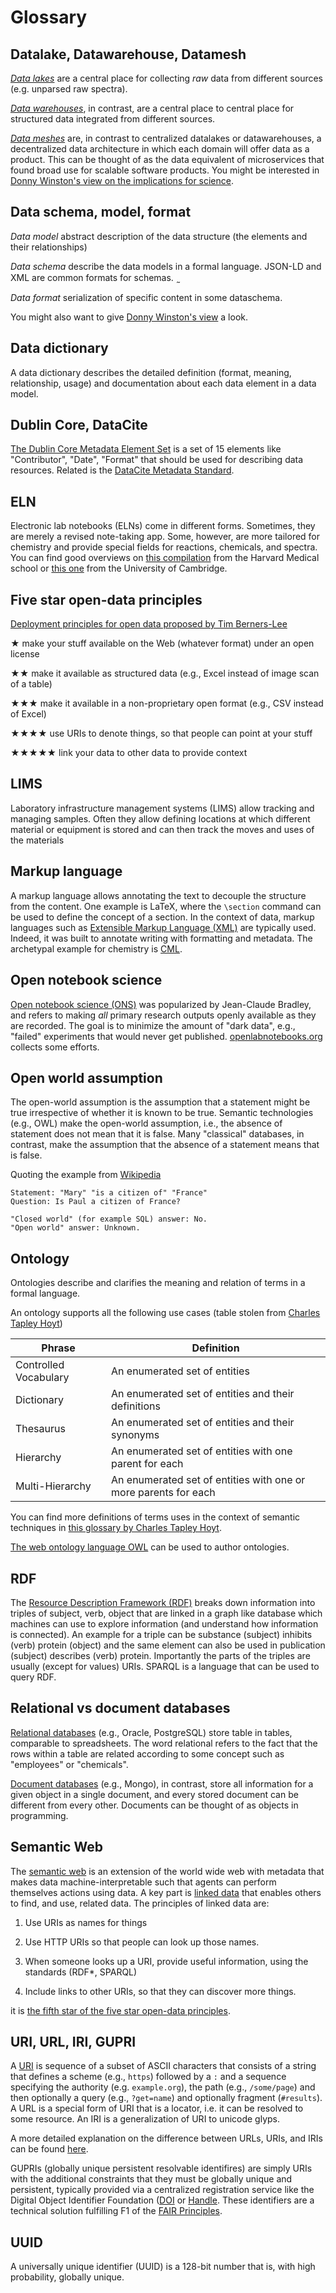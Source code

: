 # Glossary 

## Datalake, Datawarehouse, Datamesh

[*Data lakes*](https://aws.amazon.com/big-data/datalakes-and-analytics/what-is-a-data-lake/) are a central place for collecting *raw* data from different sources (e.g. unparsed raw spectra).

[*Data warehouses*](https://en.wikipedia.org/wiki/Data_warehouse), in contrast, are a central place to central place for structured data integrated from different sources.

[*Data meshes*](https://martinfowler.com/articles/data-mesh-principles.html) are, in contrast to centralized datalakes or datawarehouses, a decentralized data architecture in which each domain will offer data as a product. This can be thought of as the data equivalent of microservices that found broad use for scalable software products. You might be interested in [Donny Winston's view on the implications for science](https://donnywinston.com/posts/scientific-data-is-fundamentally-distributed/).

## Data schema, model, format

*Data model* abstract description of the data structure (the elements and their relationships)

*Data schema*  describe the data models in a formal language. JSON-LD and XML are common formats for schemas.  ̰

*Data format* serialization of specific content in some dataschema.  

You might also want to give [Donny Winston's view](https://donnywinston.com/posts/data-formats-versus-data-models/) a look.

## Data dictionary 
A data dictionary describes the detailed definition (format, meaning, relationship, usage) and documentation about each data element in a data model.



## Dublin Core, DataCite

[The Dublin Core Metadata Element Set](https://en.wikipedia.org/wiki/Dublin_Core) is a set of 15 elements like "Contributor", "Date", "Format" that should be used for describing data resources. Related is the [DataCite Metadata Standard](https://schema.datacite.org/).


## ELN 
Electronic lab notebooks (ELNs) come in different forms. Sometimes, they are merely a revised note-taking app. Some, however, are more tailored for chemistry and provide special fields for reactions, chemicals, and spectra. You can find good overviews on [this compilation](https://zenodo.org/record/4723753) from the Harvard Medical school or [this one](https://www.data.cam.ac.uk/data-management-guide/electronic-research-notebooks) from the University of Cambridge.


## Five star open-data principles

[Deployment principles for open data proposed by Tim Berners-Lee](https://5stardata.info/en/)

★ make your stuff available on the Web (whatever format) under an open license

★★ make it available as structured data (e.g., Excel instead of image scan of a table)

★★★ make it available in a non-proprietary open format (e.g., CSV instead of Excel)

★★★★ use URIs to denote things, so that people can point at your stuff

★★★★★ link your data to other data to provide context

## LIMS 
Laboratory infrastructure management systems (LIMS) allow tracking and managing samples. Often they allow defining locations at which different material or equipment is stored and can then track the moves and uses of the materials


## Markup language 

A markup language allows annotating the text to decouple the structure from the content. One example is LaTeX, where the `\section` command can be used to define the concept of a section. In the context of data, markup languages such as [Extensible Markup Language (XML)](https://en.wikipedia.org/wiki/XML) are typically used. Indeed, it was built to annotate writing with formatting and metadata.
The archetypal example for chemistry is [CML](https://www.xml-cml.org/).


## Open notebook science 
[Open notebook science (ONS)](https://www.nature.com/articles/npre.2007.39.1) was popularized by Jean-Claude Bradley, and refers to making *all* primary research outputs openly available as they are recorded. The goal is to minimize the amount of "dark data", e.g., "failed" experiments that would never get published. [openlabnotebooks.org](https://openlabnotebooks.org/) collects some efforts.

## Open world assumption

The open-world assumption is the assumption that a statement might be true irrespective of whether it is known to be true. 
Semantic technologies (e.g., OWL) make the open-world assumption, i.e., the absence of statement does not mean that it is false. Many "classical" databases, in contrast, make the assumption that the absence of a statement means that is false. 

Quoting the example from [Wikipedia](https://en.wikipedia.org/wiki/Open-world_assumption) 

```
Statement: "Mary" "is a citizen of" "France"
Question: Is Paul a citizen of France?

"Closed world" (for example SQL) answer: No.
"Open world" answer: Unknown.
```


## Ontology 
Ontologies describe and clarifies the meaning and relation of terms in a formal language.

An ontology supports all the following use cases (table stolen from [Charles Tapley Hoyt](https://cthoyt.com/2020/05/12/building-an-ontology.html))


| Phrase                | Definition                                                      |
| --------------------- | --------------------------------------------------------------- |
| Controlled Vocabulary | An enumerated set of entities                                   |
| Dictionary            | An enumerated set of entities and their definitions             |
| Thesaurus             | An enumerated set of entities and their synonyms                |
| Hierarchy             | An enumerated set of entities with one parent for each          |
| Multi-Hierarchy       | An enumerated set of entities with one or more parents for each |

You can find more definitions of terms uses in the context of semantic techniques in [this glossary by Charles Tapley Hoyt](https://cthoyt.com/2021/10/07/biopragmatics-glossary.html).


[The web ontology language OWL](https://en.wikipedia.org/wiki/Web_Ontology_Language) can be used to author ontologies. 

## RDF 

The [Resource Description Framework (RDF)](https://en.wikipedia.org/wiki/Resource_Description_Framework) breaks down information into triples of subject, verb, object that are linked in a graph like database which machines can use to explore information (and understand how information is connected). An example for a triple can be substance (subject) inhibits (verb) protein (object) and the same element can also be used in publication (subject) describes (verb) protein. Importantly the parts of the triples are usually (except for values) URIs. SPARQL is a language that can be used to query RDF. 

## Relational vs document databases

[Relational databases](https://en.wikipedia.org/wiki/Relational_database) (e.g., Oracle, PostgreSQL) store table in tables, comparable to spreadsheets. The word relational refers to the fact that the rows within a table are related according to some concept such as "employees" or "chemicals".

[Document databases](https://en.wikipedia.org/wiki/Document-oriented_database) (e.g., Mongo), in contrast, store all information for a given object in a single document, and every stored document can be different from every other. Documents can be thought of as objects in programming.

## Semantic Web

The [semantic web](https://www.w3.org/standards/semanticweb/) is an extension of the world wide web with metadata that makes data machine-interpretable such that agents can perform themselves actions using data. A key part is [linked data](https://www.w3.org/DesignIssues/LinkedData.html) that enables others to find, and use, related data. The principles of linked data are:

1. Use URIs as names for things

2. Use HTTP URIs so that people can look up those names.

3. When someone looks up a URI, provide useful information, using the standards (RDF*, SPARQL)

4. Include links to other URIs, so that they can discover more things.

it is [the fifth star of the five star open-data principles](https://5stardata.info/en/).


## URI, URL, IRI, GUPRI

A [URI](https://datatracker.ietf.org/doc/html/rfc3986) is sequence of a subset of ASCII characters that consists of a string that defines a scheme (e.g., `https`) followed by a `:` and a sequence specifying the authority (e.g.  `example.org`), the path (e.g., `/some/page`) and then optionally a query (e.g., `?get=name`) and optionally fragment (`#results`).
A URL is a special form of URI that is a locator, i.e. it can be resolved to some resource. An IRI is a generalization of URI to unicode glyps.

A more detailed explanation on the difference between URLs, URIs, and IRIs can be found [here](https://fusion.cs.uni-jena.de/fusion/2016/11/18/iri-uri-url-urn-and-their-differences/).

GUPRIs (globally unique persistent resolvable identifires) are simply URIs with the additional constraints that they must be globally unique and persistent, typically provided via a centralized registration service like the Digital Object Identifier Foundation ([DOI](https://doi.org) or [Handle](https://www.dona.net/handle-system). 
These identifiers are a technical solution fulfilling F1 of the [FAIR Principles](https://www.go-fair.org/fair-principles/).

## UUID

A universally unique identifier (UUID) is a 128-bit number that is, with high probability, globally unique.
